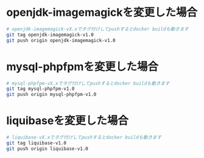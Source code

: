 # openjdk-imagemagickを変更した場合

```bash
# openjdk-imagemagick-vX.xでタグ付けしてpushするとdocker buildも動きます
git tag openjdk-imagemagick-v1.0
git push origin openjdk-imagemagick-v1.0
```

# mysql-phpfpmを変更した場合

```bash
# mysql-phpfpm-vX.xでタグ付けしてpushするとdocker buildも動きます
git tag mysql-phpfpm-v1.0
git push origin mysql-phpfpm-v1.0
```

# liquibaseを変更した場合

```bash
# liquibase-vX.xでタグ付けしてpushするとdocker buildも動きます
git tag liquibase-v1.0
git push origin liquibase-v1.0
```
